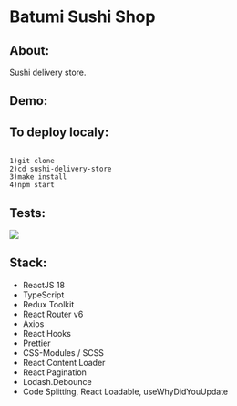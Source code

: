 # Batumi Sushi Shop

## About:
Sushi delivery store. 

## Demo:

## To deploy localy:
<code>
1)git clone
2)cd sushi-delivery-store
3)make install
4)npm start
</code>

## Tests:
<a href="https://codeclimate.com/github/iFoxtrot33/sushi-delivery-store/maintainability"><img src="https://api.codeclimate.com/v1/badges/b2fe796c682f1f3023b2/maintainability" /></a> 

## Stack:
- ReactJS 18 
- TypeScript
- Redux Toolkit
- React Router v6 
- Axios
- React Hooks 
- Prettier 
- CSS-Modules / SCSS 
- React Content Loader 
- React Pagination 
- Lodash.Debounce
- Code Splitting, React Loadable, useWhyDidYouUpdate
